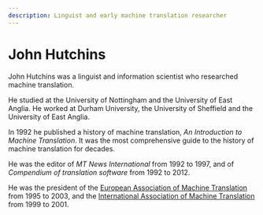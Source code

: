 ```yaml
---
description: Linguist and early machine translation researcher
---
```

# John Hutchins
John Hutchins was a linguist and information scientist who researched machine translation.

He studied at the University of Nottingham and the University of East Anglia.
He worked at Durham University, the University of Sheffield and the University of East Anglia. 

In 1992 he published a history of machine translation, *An Introduction to Machine Translation*. 
It was the most comprehensive guide to the history of machine translation for decades.

He was the editor of *MT News International* from 1992 to 1997, and of *Compendium of translation software* from 1992 to 2012.

He was the president of the [European Association of Machine Translation](/organizations/eamt.md) from 1995 to 2003, 
and the [International Association of Machine Translation](/organizations/iamt.md) from 1999 to 2001.

